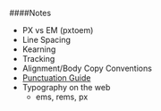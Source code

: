 ####Notes
- PX vs EM (pxtoem)
- Line Spacing
- Kearning
- Tracking
- Alignment/Body Copy Conventions
- [Punctuation Guide](http://www.thepunctuationguide.com/em-dash.html)
- Typography on the web
    + ems, rems, px